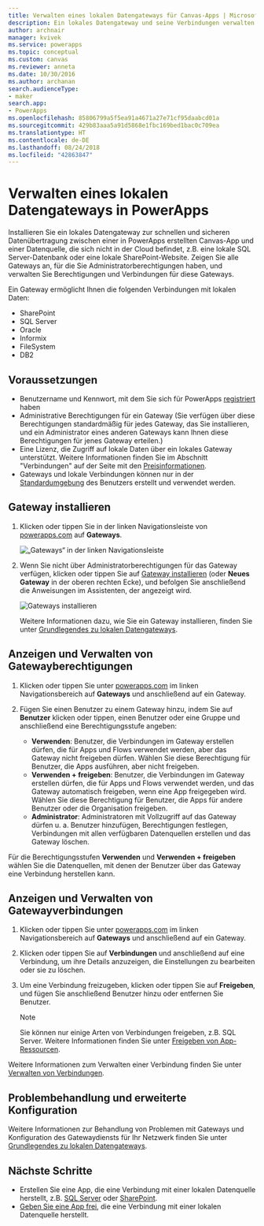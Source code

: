 ```yaml
---
title: Verwalten eines lokalen Datengateways für Canvas-Apps | Microsoft-Dokumentation
description: Ein lokales Datengateway und seine Verbindungen verwalten
author: archnair
manager: kvivek
ms.service: powerapps
ms.topic: conceptual
ms.custom: canvas
ms.reviewer: anneta
ms.date: 10/30/2016
ms.author: archanan
search.audienceType:
- maker
search.app:
- PowerApps
ms.openlocfilehash: 85806799a5f5ea91a4671a27e71cf95daabcd01a
ms.sourcegitcommit: 429b83aaa5a91d5868e1fbc169bed1bac0c709ea
ms.translationtype: HT
ms.contentlocale: de-DE
ms.lasthandoff: 08/24/2018
ms.locfileid: "42863847"
---
```

# <a name="manage-an-on-premises-data-gateway-in-powerapps"></a>Verwalten eines lokalen Datengateways in PowerApps
Installieren Sie ein lokales Datengateway zur schnellen und sicheren Datenübertragung zwischen einer in PowerApps erstellten Canvas-App und einer Datenquelle, die sich nicht in der Cloud befindet, z.B. eine lokale SQL Server-Datenbank oder eine lokale SharePoint-Website. Zeigen Sie alle Gateways an, für die Sie Administratorberechtigungen haben, und verwalten Sie Berechtigungen und Verbindungen für diese Gateways.

Ein Gateway ermöglicht Ihnen die folgenden Verbindungen mit lokalen Daten:

* SharePoint
* SQL Server
* Oracle
* Informix
* FileSystem
* DB2

## <a name="prerequisites"></a>Voraussetzungen
* Benutzername und Kennwort, mit dem Sie sich für PowerApps [registriert](../signup-for-powerapps.md) haben
* Administrative Berechtigungen für ein Gateway (Sie verfügen über diese Berechtigungen standardmäßig für jedes Gateway, das Sie installieren, und ein Administrator eines anderen Gateways kann Ihnen diese Berechtigungen für jenes Gateway erteilen.)
* Eine Lizenz, die Zugriff auf lokale Daten über ein lokales Gateway unterstützt. Weitere Informationen finden Sie im Abschnitt "Verbindungen" auf der Seite mit den [Preisinformationen](https://powerapps.microsoft.com/pricing/).
* Gateways und lokale Verbindungen können nur in der [Standardumgebung](working-with-environments.md) des Benutzers erstellt und verwendet werden.

## <a name="install-a-gateway"></a>Gateway installieren
1. Klicken oder tippen Sie in der linken Navigationsleiste von [powerapps.com](https://web.powerapps.com?utm_source=padocs&utm_medium=linkinadoc&utm_campaign=referralsfromdoc) auf **Gateways**.

    ![„Gateways“ in der linken Navigationsleiste](./media/gateway-management/manage-gateway.png)

2. Wenn Sie nicht über Administratorberechtigungen für das Gateway verfügen, klicken oder tippen Sie auf [Gateway installieren](http://go.microsoft.com/fwlink/?LinkID=820931) (oder **Neues Gateway** in der oberen rechten Ecke), und befolgen Sie anschließend die Anweisungen im Assistenten, der angezeigt wird.

    ![Gateways installieren](./media/gateway-management/no-gateway-installed.png)

    Weitere Informationen dazu, wie Sie ein Gateway installieren, finden Sie unter [Grundlegendes zu lokalen Datengateways](gateway-reference.md).

## <a name="view-and-manage-gateway-permissions"></a>Anzeigen und Verwalten von Gatewayberechtigungen
1. Klicken oder tippen Sie unter [powerapps.com](https://web.powerapps.com?utm_source=padocs&utm_medium=linkinadoc&utm_campaign=referralsfromdoc) im linken Navigationsbereich auf **Gateways** und anschließend auf ein Gateway.

2. Fügen Sie einen Benutzer zu einem Gateway hinzu, indem Sie auf **Benutzer** klicken oder tippen, einen Benutzer oder eine Gruppe und anschließend eine Berechtigungsstufe angeben:

   * **Verwenden**: Benutzer, die Verbindungen im Gateway erstellen dürfen, die für Apps und Flows verwendet werden, aber das Gateway nicht freigeben dürfen. Wählen Sie diese Berechtigung für Benutzer, die Apps ausführen, aber nicht freigeben.
   * **Verwenden + freigeben**: Benutzer, die Verbindungen im Gateway erstellen dürfen, die für Apps und Flows verwendet werden, und das Gateway automatisch freigeben, wenn eine App freigegeben wird. Wählen Sie diese Berechtigung für Benutzer, die Apps für andere Benutzer oder die Organisation freigeben.
   * **Administrator**: Administratoren mit Vollzugriff auf das Gateway dürfen u. a. Benutzer hinzufügen, Berechtigungen festlegen, Verbindungen mit allen verfügbaren Datenquellen erstellen und das Gateway löschen.

Für die Berechtigungsstufen **Verwenden** und **Verwenden + freigeben** wählen Sie die Datenquellen, mit denen der Benutzer über das Gateway eine Verbindung herstellen kann.

## <a name="view-and-manage-gateway-connections"></a>Anzeigen und Verwalten von Gatewayverbindungen
1. Klicken oder tippen Sie unter [powerapps.com](https://web.powerapps.com?utm_source=padocs&utm_medium=linkinadoc&utm_campaign=referralsfromdoc) im linken Navigationsbereich auf **Gateways** und anschließend auf ein Gateway.

2. Klicken oder tippen Sie auf **Verbindungen** und anschließend auf eine Verbindung, um ihre Details anzuzeigen, die Einstellungen zu bearbeiten oder sie zu löschen.

3. Um eine Verbindung freizugeben, klicken oder tippen Sie auf **Freigeben**, und fügen Sie anschließend Benutzer hinzu oder entfernen Sie Benutzer.

    > [!NOTE]
   > Sie können nur einige Arten von Verbindungen freigeben, z.B. SQL Server. Weitere Informationen finden Sie unter [Freigeben von App-Ressourcen](share-app-resources.md).

Weitere Informationen zum Verwalten einer Verbindung finden Sie unter [Verwalten von Verbindungen](add-manage-connections.md).

## <a name="troubleshooting-and-advanced-configuration"></a>Problembehandlung und erweiterte Konfiguration
Weitere Informationen zur Behandlung von Problemen mit Gateways und Konfiguration des Gatewaydiensts für Ihr Netzwerk finden Sie unter [Grundlegendes zu lokalen Datengateways](gateway-reference.md).

## <a name="next-steps"></a>Nächste Schritte
* Erstellen Sie eine App, die eine Verbindung mit einer lokalen Datenquelle herstellt, z.B. [SQL Server](connections/connection-azure-sqldatabase.md) oder [SharePoint](connections/connection-sharepoint-online.md).
* [Geben Sie eine App frei](share-app.md), die eine Verbindung mit einer lokalen Datenquelle herstellt.
